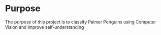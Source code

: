 # Purpose
The purpose of this project is to classify Palmer Penguins using Computer Vision and improve self-understanding
